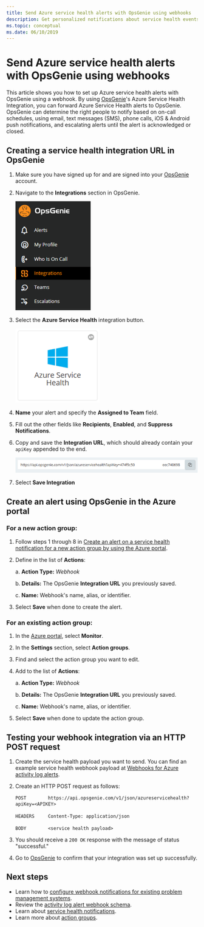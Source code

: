 ```yaml
---
title: Send Azure service health alerts with OpsGenie using webhooks
description: Get personalized notifications about service health events to your OpsGenie instance.
ms.topic: conceptual
ms.date: 06/10/2019
---
```

   
# Send Azure service health alerts with OpsGenie using webhooks

This article shows you how to set up Azure service health alerts with OpsGenie using a webhook. By using [OpsGenie](https://www.opsgenie.com/)'s Azure Service Health Integration, you can forward Azure Service Health alerts to OpsGenie. OpsGenie can determine the right people to notify based on on-call schedules, using email, text messages (SMS), phone calls, iOS & Android push notifications, and escalating alerts until the alert is acknowledged or closed.

## Creating a service health integration URL in OpsGenie
1.  Make sure you have signed up for and are signed into your [OpsGenie](https://www.opsgenie.com/) account.

1.  Navigate to the **Integrations** section in OpsGenie.

    ![The "Integrations" section in OpsGenie](./media/webhook-alerts/opsgenie-integrations-section.png)

1.  Select the **Azure Service Health** integration button.

    ![The "Azure Service Health button" in OpsGenie](./media/webhook-alerts/opsgenie-azureservicehealth-button.png)

1.  **Name** your alert and specify the **Assigned to Team** field.

1.  Fill out the other fields like **Recipients**, **Enabled**, and **Suppress Notifications**.

1.  Copy and save the **Integration URL**, which should already contain your `apiKey` appended to the end.

    ![The "Integration URL" in OpsGenie](./media/webhook-alerts/opsgenie-integration-url.png)

1.  Select **Save Integration**

## Create an alert using OpsGenie in the Azure portal
### For a new action group:
1. Follow steps 1 through 8 in [Create an alert on a service health notification for a new action group by using the Azure portal](./alerts-activity-log-service-notifications-portal.md).

1. Define in the list of **Actions**:

    a. **Action Type:** *Webhook*

    b. **Details:** The OpsGenie **Integration URL** you previously saved.

    c. **Name:** Webhook's name, alias, or identifier.

1. Select **Save** when done to create the alert.

### For an existing action group:
1. In the [Azure portal](https://portal.azure.com/), select **Monitor**.

1. In the **Settings** section, select **Action groups**.

1. Find and select the action group you want to edit.

1. Add to the list of **Actions**:

    a. **Action Type:** *Webhook*

    b. **Details:** The OpsGenie **Integration URL** you previously saved.

    c. **Name:** Webhook's name, alias, or identifier.

1. Select **Save** when done to update the action group.

## Testing your webhook integration via an HTTP POST request
1. Create the service health payload you want to send. You can find an example service health webhook payload at [Webhooks for Azure activity log alerts](../azure-monitor/alerts/activity-log-alerts-webhook.md).

1. Create an HTTP POST request as follows:

    ```
    POST        https://api.opsgenie.com/v1/json/azureservicehealth?apiKey=<APIKEY>

    HEADERS     Content-Type: application/json

    BODY        <service health payload>
    ```
1. You should receive a `200 OK` response with the message of status "successful."

1. Go to [OpsGenie](https://www.opsgenie.com/) to confirm that your integration was set up successfully.

## Next steps
- Learn how to [configure webhook notifications for existing problem management systems](service-health-alert-webhook-guide.md).
- Review the [activity log alert webhook schema](../azure-monitor/alerts/activity-log-alerts-webhook.md). 
- Learn about [service health notifications](./service-notifications.md).
- Learn more about [action groups](../azure-monitor/platform/action-groups.md).
